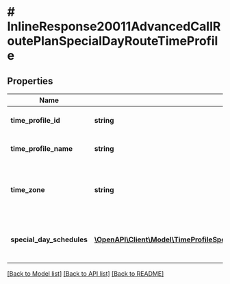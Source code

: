 # # InlineResponse20011AdvancedCallRoutePlanSpecialDayRouteTimeProfile

## Properties

Name | Type | Description | Notes
------------ | ------------- | ------------- | -------------
**time_profile_id** | **string** | Name of the time profile | [optional]
**time_profile_name** | **string** | Name of the time profile | [optional]
**time_zone** | **string** | Name of the time zone to be associated with this profile | [optional]
**special_day_schedules** | [**\OpenAPI\Client\Model\TimeProfileSpecialDayTimeProfileSpecialDaySpecialDaySchedules[]**](TimeProfileSpecialDayTimeProfileSpecialDaySpecialDaySchedules.md) | Contains time profile ranges for each day of the week | [optional]

[[Back to Model list]](../../README.md#models) [[Back to API list]](../../README.md#endpoints) [[Back to README]](../../README.md)
